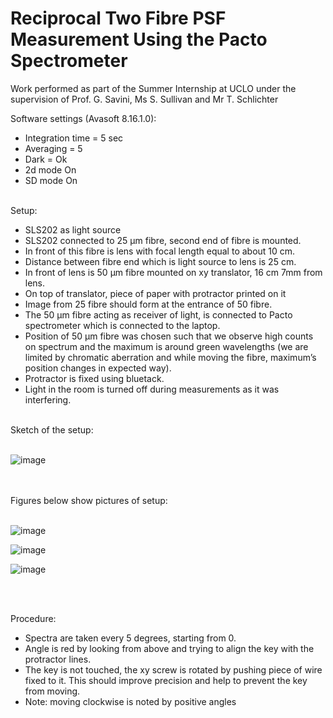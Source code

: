 # Reciprocal Two Fibre PSF Measurement Using the Pacto Spectrometer
Work performed as part of the Summer Internship at UCLO under the supervision of Prof. G. Savini, Ms S. Sullivan and Mr T. Schlichter


Software settings (Avasoft 8.16.1.0):
-	Integration time = 5 sec
-	Averaging = 5
-	Dark = Ok
-	2d mode On
-	SD mode On

\
Setup: 
-	SLS202 as light source
-	SLS202 connected to 25 µm fibre, second end of fibre is mounted.
-	In front of this fibre is lens with focal length equal to about 10 cm. 
-	Distance between fibre end which is light source to lens is 25 cm.
-	In front of lens is 50 µm fibre mounted on xy translator, 16 cm 7mm from lens.
-	On top of translator, piece of paper with protractor printed on it
-	Image from 25 fibre should form at the entrance of 50 fibre.
-	The 50 µm fibre acting as receiver of light, is connected to Pacto spectrometer which is connected to the laptop. 
-	Position of 50 µm fibre was chosen such that we observe high counts on spectrum and the maximum is around green wavelengths (we are limited by chromatic aberration and while moving the fibre, maximum’s position changes in expected way). 
-	Protractor is fixed using bluetack.
-	Light in the room is turned off during measurements as it was interfering.

<br>
Sketch of the setup: <br>
<br>

![image](https://github.com/p-mucha/Measurement-of-a-PSF-using-the-Pacto-spectrometer/assets/126366877/24d59326-2574-4692-9457-42285fda3cc7)

<br>
<br>
Figures below show pictures of setup: <br>
<br>

![image](https://github.com/p-mucha/Measurement-of-a-PSF-using-the-Pacto-spectrometer/assets/126366877/c4d8b4f2-4523-43f8-b6ca-9d2f753c8b6f)

![image](https://github.com/p-mucha/Measurement-of-a-PSF-using-the-Pacto-spectrometer/assets/126366877/5115a7b1-fe96-4308-a020-1bb4dcf2f422)

![image](https://github.com/p-mucha/Measurement-of-a-PSF-using-the-Pacto-spectrometer/assets/126366877/b746d667-5735-4f7e-a5b1-c419f0586f2a)

<br>
<br>

Procedure:
-	Spectra are taken every 5 degrees, starting from 0. 
-	Angle is red by looking from above and trying to align the key with the protractor lines. 
-	The key is not touched, the xy screw is rotated by pushing piece of wire fixed to it. This should improve precision and help to prevent the key from moving. 
-	Note: moving clockwise is noted by positive angles

